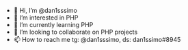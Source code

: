 - 👋 Hi, I’m @dan1sssimo
- 👀 I’m interested in PHP
- 🌱 I’m currently learning PHP
- 💞️ I’m looking to collaborate on PHP projects
- 📫 How to reach me tg: @dan1sssimo, ds: dan1ssimo#8945

<!---
dan1sssimo/dan1sssimo is a ✨ special ✨ repository because its `README.md` (this file) appears on your GitHub profile.
You can click the Preview link to take a look at your changes.
--->
